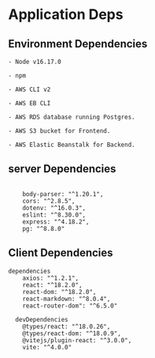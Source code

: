 # Application Deps

## Environment Dependencies

```
- Node v16.17.0

- npm 

- AWS CLI v2

- AWS EB CLI

- AWS RDS database running Postgres.

- AWS S3 bucket for Frontend.

- AWS Elastic Beanstalk for Backend.

```

## server Dependencies
```

    body-parser: "^1.20.1",
    cors: "^2.8.5",
    dotenv: "^16.0.3",
    eslint: "^8.30.0",
    express: "^4.18.2",
    pg: "^8.8.0"

```

## Client Dependencies

```
dependencies
    axios: "^1.2.1",
    react: "^18.2.0",
    react-dom: "^18.2.0",
    react-markdown: "^8.0.4",
    react-router-dom": "^6.5.0"
  
  devDependencies
    @types/react: "^18.0.26",
    @types/react-dom: "^18.0.9",
    @vitejs/plugin-react: "^3.0.0",
    vite: "^4.0.0"
  
```